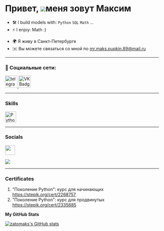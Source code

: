 Привет, ![](https://user-images.githubusercontent.com/18350557/176309783-0785949b-9127-417c-8b55-ab5a4333674e.gif)меня зовут Максим
===================================================================================================================================

- :hammer_and_wrench: I build models with: `Python` `SQL` `Math` ...
- ⚡ I enjoy: Math :) 


* 🌍 Я живу в Санкт-Петербурге
* ✉️ Вы можете связаться со мной по [mr.maks.pupkin.89@mail.ru](mailto:mr.maks.pupkin.89@mail.ru)
---
### 🤝 Социальные сети:
<a href="https://t.me/Zatomaks" target="_blank">
      <img src="https://cdn-icons-png.flaticon.com/512/2111/2111646.png" width="40" height="40" alt="telegram group" />
    </a>
<a href="https://vk.com/tda36z" target="_blank">
      <img src="https://cdn-icons-png.flaticon.com/512/145/145813.png" width="40" height="40" alt="VK Badge"/>
    </a>

---

### Skills


<p align="left">
<a href="https://www.python.org/" target="_blank" rel="noreferrer"><img src="https://raw.githubusercontent.com/danielcranney/readme-generator/main/public/icons/skills/python-colored.svg" width="36" height="36" alt="Python" /></a>
</p>

---
### Socials

<p align="left"> <a href="https://www.github.com/zatomaks" target="_blank" rel="noreferrer"> <picture> <source media="(prefers-color-scheme: dark)" srcset="https://raw.githubusercontent.com/danielcranney/readme-generator/main/public/icons/socials/github-dark.svg" /> <source media="(prefers-color-scheme: light)" srcset="https://raw.githubusercontent.com/danielcranney/readme-generator/main/public/icons/socials/github.svg" /> <img src="https://raw.githubusercontent.com/danielcranney/readme-generator/main/public/icons/socials/github.svg" width="32" height="32" /> </picture> </a></p>

[<img src="https://img.shields.io/badge/Kaggle-20BEFF?style=for-the-badge&logo=Kaggle&logoColor=white" />](https://www.kaggle.com/zatomaks)

---

### Сertificates

1) "Поколение Python": курс для начинающих https://stepik.org/cert/2268757
2) "Поколение Python": курс для продвинутых https://stepik.org/cert/2335685

<b>My GitHub Stats</b>

<a href="http://www.github.com/zatomaks"><img src="https://github-readme-stats.vercel.app/api?username=zatomaks&show_icons=true&hide=&title_color=facc15&text_color=000000&icon_color=facc15&bg_color=134e4a&hide_border=true&show_icons=true" alt="zatomaks's GitHub stats" /></a>
